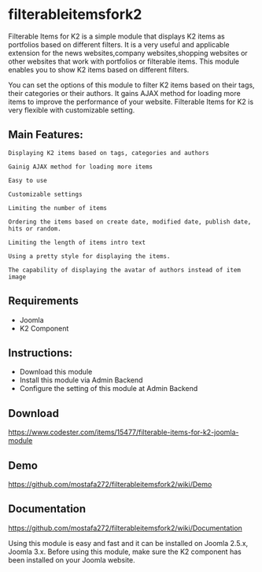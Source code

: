 # filterableitemsfork2
Filterable Items for K2 is a simple module that displays K2 items as portfolios based on different filters. It is a very useful and applicable extension for the news websites,company websites,shopping websites or other websites that work with portfolios or filterable items. This module enables you to show K2 items based on different filters.                          
                                 
You can set the options of this module to filter K2 items based on their tags, their categories or their authors. It gains AJAX method for loading more items to improve the performance of your website. Filterable Items for K2 is very flexible with customizable setting.                                  
                                            
## Main Features:                             
                               
    Displaying K2 items based on tags, categories and authors

    Gainig AJAX method for loading more items

    Easy to use

    Customizable settings

    Limiting the number of items

    Ordering the items based on create date, modified date, publish date, hits or random.

    Limiting the length of items intro text

    Using a pretty style for displaying the items.

    The capability of displaying the avatar of authors instead of item image
                                   
## Requirements                        
- Joomla              
- K2 Component                            

## Instructions:               

- Download this module
- Install this module via Admin Backend
- Configure the setting of this module at Admin Backend                        

## Download                               
https://www.codester.com/items/15477/filterable-items-for-k2-joomla-module

## Demo                                     
https://github.com/mostafa272/filterableitemsfork2/wiki/Demo                                
                    
## Documentation                                
https://github.com/mostafa272/filterableitemsfork2/wiki/Documentation                           

Using this module is easy and fast and it can be installed on Joomla 2.5.x, Joomla 3.x. Before using this module, make sure the K2 component has been installed on your Joomla website.
